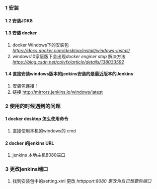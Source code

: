 
### 1 安装
#### 1.2 安装JDK8

#### 1.3 安装 docker

1. docker Windows下的安装包  *https://docs.docker.com/desktop/install/windows-install/*
2. windows10家庭版下会出现*docker enginer stop* 解决方法 *https://blog.csdn.net/cplvfx/article/details/138033592*

#### 1.4 直接安装windows版本的jenkins安装的是最近版本的Jenkins
1.  安装包连接 !
2. 链接 http://mirrors.jenkins.io/windows/latest


### 2 使用的时候遇到的问题

#### 1 docker desktop 怎么使用命令
1. 直接使用本机的windows的 cmd 

#### 2 docker 的jenkins URL
1.  jenkins  本地主机8080端口


### 3 更改jenkins端口
1. 找到安装包中的setting.xml 更改 *htttpport:8080 更改为自己想要的端口*
